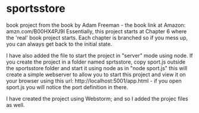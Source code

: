 sportsstore
===========

book project from the book by Adam Freeman - the book link at Amazon: amzn.com/B00HX4PJ9I
Essentially, this project starts at Chapter 6 where the 'real' book project starts.
Each chapter is branched so if you mess up, you can always get back to the initial state.

I have also added the file to start the project in "server" mode using node. If you create the project in a folder named sprtsstore, copy sport.js outside the sportsstore folder and start it using node as in "node sport.js" this will create a simple webserver to allow you to start this project and view it on your browser using this url: http://localhost:5001/app.html - if you open sport.js you will notice the port definition in there.

I have created the project using Webstorm; and so I added the projec files as well.
